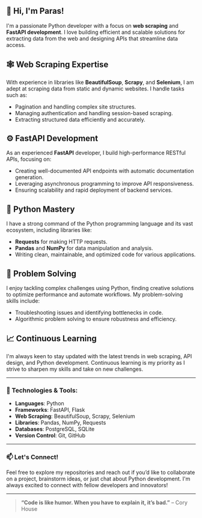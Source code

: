 ## 👋 Hi, I'm Paras!

I'm a passionate Python developer with a focus on **web scraping** and **FastAPI development**. I love building efficient and scalable solutions for extracting data from the web and designing APIs that streamline data access.

## 🕸️ Web Scraping Expertise
With experience in libraries like **BeautifulSoup**, **Scrapy**, and **Selenium**, I am adept at scraping data from static and dynamic websites. I handle tasks such as:
- Pagination and handling complex site structures.
- Managing authentication and handling session-based scraping.
- Extracting structured data efficiently and accurately.

## ⚙️ FastAPI Development
As an experienced **FastAPI** developer, I build high-performance RESTful APIs, focusing on:
- Creating well-documented API endpoints with automatic documentation generation.
- Leveraging asynchronous programming to improve API responsiveness.
- Ensuring scalability and rapid deployment of backend services.

## 🐍 Python Mastery
I have a strong command of the Python programming language and its vast ecosystem, including libraries like:
- **Requests** for making HTTP requests.
- **Pandas** and **NumPy** for data manipulation and analysis.
- Writing clean, maintainable, and optimized code for various applications.

## 🚀 Problem Solving
I enjoy tackling complex challenges using Python, finding creative solutions to optimize performance and automate workflows. My problem-solving skills include:
- Troubleshooting issues and identifying bottlenecks in code.
- Algorithmic problem solving to ensure robustness and efficiency.

## 📈 Continuous Learning
I'm always keen to stay updated with the latest trends in web scraping, API design, and Python development. Continuous learning is my priority as I strive to sharpen my skills and take on new challenges.

---

### 🔧 Technologies & Tools:
- **Languages**: Python
- **Frameworks**: FastAPI, Flask
- **Web Scraping**: BeautifulSoup, Scrapy, Selenium
- **Libraries**: Pandas, NumPy, Requests
- **Databases**: PostgreSQL, SQLite
- **Version Control**: Git, GitHub

---

### 📫 Let's Connect!
Feel free to explore my repositories and reach out if you’d like to collaborate on a project, brainstorm ideas, or just chat about Python development. I'm always excited to connect with fellow developers and innovators!

---

> **“Code is like humor. When you have to explain it, it’s bad.”** – Cory House

